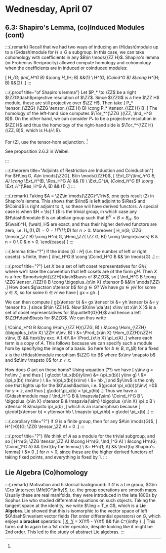 # Wednesday, April 07

## 6.3: Shapiro's Lemma, (co)Induced Modules (cont)

:::{.remark}
Recall that we had two ways of inducing an \(H\dash\)module up to a \(G\dash\)module for $H\leq G$ a subgroup.
In this case, we can take cohomology with coefficients in any $B\in \mods{\ZZ H}$.
Shapiro's lemma (or Frobenius Reciprocity) allowed compute homology and cohomology when the coefficients are in induced or coinduced modules:

\[
H_*(G; \Ind_H^G B) &\cong H_*(H; B) &&(1) \\
H^*(G; \Coind^G B) &\cong H^*(H; B) &&(2)
.\]
:::

:::{.proof title="of Shapiro's lemma"}
Let $P_* \to \ZZ$ be a right $\ZZG\dash$projective resolution of $\ZZ$.
Since $\ZZG$ is a free $\ZZ H$ module, these are still projective over $\ZZ H$.
Then take
\[
P_* \tensor_{\ZZG} (\ZZG \tensor_{\ZZ H} B) \cong P_* \tensor_{\ZZ H} B
.\]
The homology of the left-hand side computes $\Tor_*^{\ZZG }(\ZZ, \Ind_H^G B)$.
On the other hand, we can consider $P_*$ to be a projective resolution in $\ZZ H$ and thus the homology of the right-hand side is $\Tor_*^{\ZZ H}(\ZZ, B)$, which is $H_*(H; B)$.

For (2), use the tensor-hom adjunction.
[^see_prop]

[^see_prop]: 
See proposition 2.6.3 in Weibel.

:::

:::{.theorem title="Adjoints of Restriction are Induction and Coinduction"}
For $H\leq G, A\in \mods{\ZZG}, B\in \mods{\ZZH}$, 
\[
\Ext_G^*(\Ind_h^G B, A) \cong \Ext_H^*(B, \Res_H^G A) && (1) \\
\Ext_G^*(A, \Coind_H^G B) \cong \Ext_H^*(\Res_H^G A, B) && (1) 
.\]
:::

:::{.remark}
Taking $A = \ZZ\in \mods{\ZZG}^\Triv$, one gets result (2) in Shapiro's lemma.
This shows that $\Ind$ is left adjoint to $\Res$ and $\Coind$ is right adjoint to it, so these will have derived functors.
A special case is when $H = \ts{ 1 }$ is the trivial group, in which case any $H\dash$module $B$ is an abelian group such that $B^H = B = B_H$.
So $(\wait)^H, (\wait)_H$ are exact, and thus their higher derived functors are zero, i.e. $H_n(H, B) = 0 = H^n(H; B)$ for $n>0$.
Moreover 
\[
H_n(G; \ZZG \tensor_\ZZ B) \cong H^n( G, \Hmo_\ZZ( \ZZ G, B))
\cong
\begin{cases}
B & n = 0 
\\
0 & n > 0.
\end{cases}
\]
:::

:::{.lemma title="?"}
If the index $[G: H]$ (i.e. the number of left or right cosets) is finite, then 
\[
\Ind_H^G B \cong \Coind_H^G B && \in \mods{G} 
.\]
:::

:::{.proof title="?"}
Let $X$ be a set of left coset representatives for $G/H$, where we'll take the convention that left cosets are of the form $gH$.
Then $X$ is a free $\modsright{\ZZH}\dash$basis of $\ZZG$, so
\[
\Ind_H^G B \cong \ZZG \tensor_{\ZZH} B \cong \bigoplus_{x\in X} x\tensor B &&\in \mods{\ZZ}
.\]
How does $g\actson x\tensor b$ for $g\in G$?
We have $gx\in yH$ for some $y\in X$, so for some $h\in H$ we have
\[
gx = gh
.\]

We can then compute
\[
g(x\tensor b)
&= 
gx \tensor b\\
&=
yh \tensor b\\
&=
y \tensor hb
.\]
since $h\in \ZZ H$.
Now $X\inv \da \ts{ x\inv \st x\in X }$ is a set of coset representatives for $\quotleft{G}{H}$ and hence a left $\ZZH\dash$basis for $\ZZG$.
We can thus write

\[
\Coind_H^G B 
&\cong \Hom_{\ZZ H}(\ZZG, B) \\
&\cong \Hom_{\ZZH}(\bigoplus_{x\in X} \ZZH x\inv, B) \\
&= \Prod_{x\in X} \Hom_{\ZZH}(\ZZH x\inv, B) && \text{by exc. A.1.4}\\
&= \Prod_{x\in X} \pi_x(A)
,\]
where each term is a copy of $A$.
This follows because we can specify such a module hom by specifying the image of a basis.
So here for $b\in B$, $\pi_x(B)$ for a fixed $x$ is the \(H\dash\)module morphism $\ZZG \to B$ where $x\inv \mapsto b$ and $z\inv \mapsto 0$ for $z\neq x$.

How does $G$ act on these homs?
Using wquation (??)
we have
\[
y\inv g = hx\inv 
,\]
and thus
\[
( g\cdot \pi_x(b))(y\inv) 
&= (\pi_x(b))( y\inv g) \\
&= (\pi_x(b)) (hx\inv ) \\
&= h(\pi_x(b))(x\inv) \\
&= hb
,\]
and $y\inv$ is the only one that lights up for the $G\dash$action, i.e. $(g\cdot \pi_x(b))(z\inv) =0$ for $y\neq z$, and thus
\[
g\cdot \pi_x(b) = \pi_y(hb)
.\]
Thus we have a \(G\dash\)module map
\[
\Ind_H^G B & \mapsvia{\sim}  \Coind_H^G B \\
\bigoplus_{x\in X} x\tensor B & \mapsvia{\sim} \bigoplus_{x\in X} \pi_x B \\
x\tensor B &\mapsto \pi_x(b)
,\]
which is an isomorphism because 
\[
g\cdot(x\tensor b) 
= y\tensor hb \\
\mapsto \pi_y(hb) 
= g\cdot \pi_x(b)
.\]
:::

:::{.corollary title="?"}
If $G$ is a finite group, then for any $A\in \mods{G}$,
\[
H^{>0}(G; \ZZG \tensor_\ZZ A) = 0 
.\]
:::

:::{.proof title="?"}
We think of $A$ as a module for the trivial subgroup, and so
\[
H^n(G; \ZZG \tensor_\ZZ A) 
&\cong H^n(G, \Ind_1^G A) \\
&\cong H^n(G; \Coind_1^G A) && \text{by the lemma} \\
&= H^n(1; A) && \text{by Shapiro's lemma} \\
&= 0
,\]
for $n>0$, since these are the higher derived functors of taking fixed points, and everything is fixed by 1.
:::

## Lie Algebra (Co)homology

:::{.remark}
Motivation and historical background: if $G$ is a Lie group, $G\in \Grp \intersect \Mfd(C^\infty)$, i.e. the group operations are smooth maps.
Usually these are real manifolds, they were introduced in the late 1800s by Sophus Lie who studied differential equations on such objects.
Taking the tangent space at the identity, we write $\lieg = T_e G$, which is a **Lie Algebra**.
Lie showed that this is isomorphic to the vector space of left $G\dash$invariant vector fields (1st order differential operators) on $G$, which enjoys a **bracket** operation:
\[
[X, Y](f) = X(Yf) - Y(Xf) && f\in C^{\infty }
.\]
This turns out to again be a 1st order operator, despite looking like it might be 2nd order.
This led to the study of abstract Lie algebras.
:::

